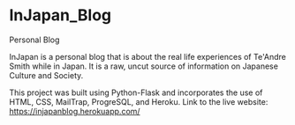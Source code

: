 # InJapan_Blog
Personal Blog

InJapan is a personal blog that is about the real life experiences of Te'Andre Smith while in Japan. It is a raw, uncut source of information on Japanese Culture and Society.

This project was built using Python-Flask and incorporates the use of HTML, CSS, MailTrap, ProgreSQL, and Heroku. Link to the live website: https://injapanblog.herokuapp.com/
